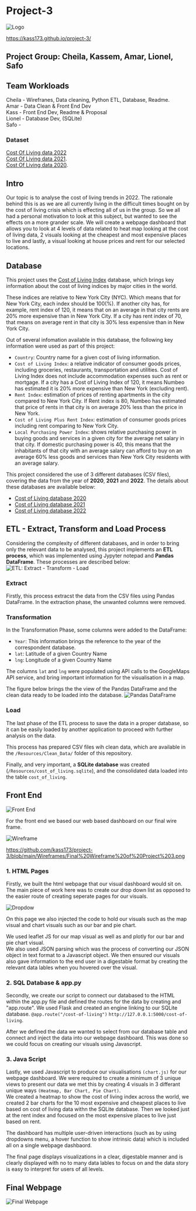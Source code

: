# Project-3

![Logo](Images/Cost.jpeg)

https://kass173.github.io/project-3/

## Project Group: Cheila, Kassem, Amar, Lionel, Safo  

## Team Workloads

Cheila - Wirefranes, Data cleaning, Python ETL, Database, Readme.  
Amar - Data Clean & Front End Dev  
Kass - Front End Dev, Readme & Proposal  
Lionel - Database Dev, (SQLite)  
Safo - 

### Dataset

[Cost Of Living data 2022](Resources/Cost_of_Living_2022.csv)  
[Cost Of Living data 2021](Resources/Cost_of_Living_2021.csv).  
[Cost Of Living data 2020](Resources/Cost_of_Living_2020.csv).  

## Intro

Our topic is to analyse the cost of living trends in 2022. The rationale behind this is as we are all currently living in the difficult times 
bought on by the cost of living crisis which is effecting all of us in the group.
So we all had a personal motivation to look at this subject, but wanted to see the effects on a more grander scale. 
We will create a webpage dashboard that allows you to look at 4 levels of data related to heat map looking at the cost of living data, 2 visuals
looking at the cheapest and most expensive places to live and lastly, a visual looking at house prices and rent for our selected locations.


## Database

This project uses the [Cost of Living Index](https://www.kaggle.com/datasets/ankanhore545/cost-of-living-index-2022) database, which brings key information about the cost of living indices by major cities in the world.

These indices are relative to New York City (NYC). Which means that for New York City, each index should be 100(%). If another city has, for example, rent index of 120, it means that on an average in that city rents are 20% more expensive than in New York City. If a city has rent index of 70, that means on average rent in that city is 30% less expensive than in New York City.

Out of several infomation available in this database, the following key information were used as part of this project:
 * `Country`: Country name for a given cost of living information.
 * `Cost of Living Index`: a relative indicator of consumer goods prices, including groceries, restaurants, transportation and utilities. Cost of Living Index does not include accommodation expenses such as rent or mortgage. If a city has a Cost of Living Index of 120, it means Numbeo has estimated it is 20% more expensive than New York (excluding rent).
 * `Rent Index`: estimation of prices of renting apartments in the city compared to New York City. If Rent index is 80, Numbeo has estimated that price of rents in that city is on average 20% less than the price in New York.
 * `Cost of Living Plus Rent Index`: estimation of consumer goods prices including rent comparing to New York City.
 * `Local Purchasing Power Index`: shows relative purchasing power in buying goods and services in a given city for the average net salary in that city. If domestic purchasing power is 40, this means that the inhabitants of that city with an average salary can afford to buy on an average 60%  less goods and services than New York City residents with an average salary.

This project considered the use of 3 different databases (CSV files), covering the data from the year of **2020**, **2021** and **2022**. The details about these databases are available below:
 * [Cost of Living database 2020](https://www.kaggle.com/datasets/andradaolteanu/2020-cost-of-living)
 * [Cost of Living database 2021](https://www.kaggle.com/datasets/ryanbbrown/cost-of-living-index-by-country-numbeo-2021)
 * [Cost of Living database 2022](https://www.kaggle.com/datasets/ankanhore545/cost-of-living-index-2022)


## ETL - Extract, Transform and Load Process

Considering the complexity of different databases, and in order to bring only the relevant data to be analysed, this project implements an **ETL process**, which was implemented using Jypyter notepad and **Pandas DataFrame**. These processes are described below:
![ETL: Extract - Transform - Load](/Images/ETL.png)

### Extract

Firstly, this process extracst the data from the CSV files using Pandas DataFrame. In the extraction phase, the unwanted columns were removed.

### Transformation

In the Transformation Phase, some columns were added to the DataFrame:
 * `Year`: This information brings the reference to the year of the correspondent database.
 * `lat`: Latitude of a given Country Name
 * `lng`: Longitude of a given Country Name

The columns `lat` and `lng` were populated using API calls to the GoogleMaps API service, and bring important information for the visualisation in a map.

The figure below brings the the view of the Pandas DataFrame and the clean data ready to be loaded into the database.
![Pandas DataFrame](/Images/Pandas_DataFrame.png)


### Load

The last phase of the ETL process to save the data in a proper database, so it can be easily loaded by another application to proceed with further analysis on the data.

This process has prepared CSV files wih clean data, which are available in the `/Resources/Clean_Data/` folder of this repository.

Finally, and very important, a **SQLite database** was created (`/Resources/cost_of_living.sqlite`), and the consolidated data loaded into the table `cost_of_living`.


## Front End

![Front End](/Images/front%20end.png)

For the front end we based our web based dashboard on our final wire frame. 

![Wireframe](/Images/wireframe.png)

https://github.com/kass173/project-3/blob/main/Wireframes/Final%20Wireframe%20of%20Project%203.png

### 1. HTML Pages
Firstly, we built the html webpage that our visual dashboard would sit on. The main piece of work here was to create our drop down list as opposed to 
the easier route of creating seperate pages for our visuals.  

![Dropdow](/Images/drop%20down.png)

On this page we also injected the code to hold our visuals such as the map visual and chart visuals such as our bar and pie chart.

We used leaflet JS for our map visual as well as and plotly for our bar and pie chart visual.  
We also used JSON parsing which was the process of converting our JSON object in text format to a Javascript object.
We then ensured our visuals also gave information to the end user in a digestable format by creating the relevant data lables when you hovered over the 
visual.

### 2. SQL Database & app.py
Secondly, we create our script to connect our databased to the HTML within the app.py file and defined the routes for the data by creating and 
"app.route". We used Flask and created an engine linking to our SQLite database. `@app.route("/cost-of-living")` `http://127.0.0.1:5000/cost-of-living`. 

After we defined the data we wanted to select from our database table and connect and inject the data into our webpage dashboard. This was done so we 
could focus on creating our visuals using Javascript.

### 3. Java Script
Lastly, we used Javascript to produce our visualisations `(chart.js)` for our webpage dashboard. We were required to create a minimum of 3 unique views 
to present our data we met this by creating 4 visuals in 3 differant unique ways `(Heatmap, Bar Chart, Pie Chart)`.  
We created a heatmap to show the cost of living index across the world, we created 2 bar charts for the 10 most expensive and cheapest places to 
live based on cost of living data withn the SQLite database. Then we looked just at the rent index and focused on the most expensive places to live just 
based on rent.   

The dashboard has multiple user-driven interactions (such as by using dropdowns menu, a hover function to show intrinsic data) which is included all on 
a single webpage dashbaord.  

The final page displays visualizations in a clear, digestable manner and is clearly displayed with no to many data lables to focus on and the data story
is easy to interpret for users of all levels.

## Final Webpage

![Final Webpage](/Images/final%20webpage.png)
